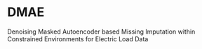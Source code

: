 # DMAE
Denoising Masked Autoencoder based Missing Imputation within Constrained Environments for Electric Load Data
